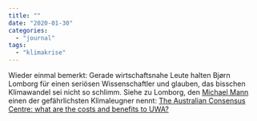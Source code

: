```yaml
---
title: ""
date: "2020-01-30"
categories: 
  - "journal"
tags: 
  - "klimakrise"
---
```


Wieder einmal bemerkt: Gerade wirtschaftsnahe Leute halten Bjørn Lomborg für einen seriösen Wissenschaftler und glauben, das bisschen Klimawandel sei nicht so schlimm. Siehe zu Lomborg, den [Michael Mann](https://twitter.com/MichaelEMann?ref_src=twsrc%5Egoogle%7Ctwcamp%5Eserp%7Ctwgr%5Eauthor "Michael E. Mann (@MichaelEMann) / Twitter") einen der gefährlichsten Klimaleugner nennt: [The Australian Consensus Centre: what are the costs and benefits to UWA?](https://theconversation.com/the-australian-consensus-centre-what-are-the-costs-and-benefits-to-uwa-40808 "The Australian Consensus Centre: what are the costs and benefits to UWA?")
